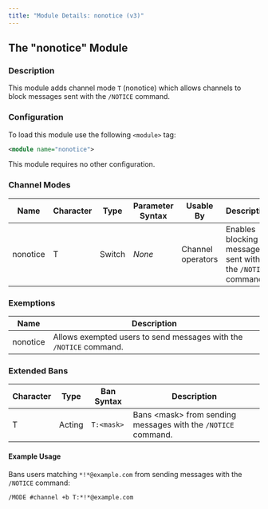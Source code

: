 ```yaml
---
title: "Module Details: nonotice (v3)"
---
```


## The "nonotice" Module

### Description

This module adds channel mode `T` (nonotice) which allows channels to block messages sent with the `/NOTICE` command.

### Configuration

To load this module use the following `<module>` tag:

```xml
<module name="nonotice">
```

This module requires no other configuration.

### Channel Modes

Name     | Character | Type   | Parameter Syntax | Usable By         | Description
-------- | --------- | ------ | ---------------- | ----------------- | -----------
nonotice | T         | Switch | *None*           | Channel operators | Enables blocking messages sent with the `/NOTICE` command.

### Exemptions

Name     | Description
-------- | -----------
nonotice | Allows exempted users to send messages with the `/NOTICE` command.

### Extended Bans

Character | Type   | Ban Syntax | Description
--------- | ------ | ---------- | -----------
T         | Acting | `T:<mask>` | Bans &lt;mask&gt; from sending messages with the `/NOTICE` command.

#### Example Usage

Bans users matching `*!*@example.com` from sending messages with the `/NOTICE` command:

```plaintext
/MODE #channel +b T:*!*@example.com
```
